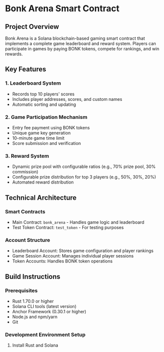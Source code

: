 # Bonk Arena Smart Contract

## Project Overview

Bonk Arena is a Solana blockchain-based gaming smart contract that implements a complete game leaderboard and reward system. Players can participate in games by paying BONK tokens, compete for rankings, and win rewards.

## Key Features

### 1. Leaderboard System
- Records top 10 players' scores
- Includes player addresses, scores, and custom names
- Automatic sorting and updating

### 2. Game Participation Mechanism
- Entry fee payment using BONK tokens
- Unique game key generation
- 10-minute game time limit
- Score submission and verification

### 3. Reward System
- Dynamic prize pool with configurable ratios (e.g., 70% prize pool, 30% commission)
- Configurable prize distribution for top 3 players (e.g., 50%, 30%, 20%)
- Automated reward distribution

## Technical Architecture

### Smart Contracts
- Main Contract: `bonk_arena` - Handles game logic and leaderboard
- Test Token Contract: `test_token` - For testing purposes

### Account Structure
- Leaderboard Account: Stores game configuration and player rankings
- Game Session Account: Manages individual player sessions
- Token Accounts: Handles BONK token operations

## Build Instructions

### Prerequisites
- Rust 1.70.0 or higher
- Solana CLI tools (latest version)
- Anchor Framework (0.30.1 or higher)
- Node.js and npm/yarn
- Git

### Development Environment Setup

1. Install Rust and Solana